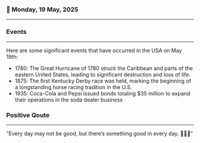 ### 📅 Monday, 19 May, 2025
------
### Events
------
Here are some significant events that have occurred in the USA on May 19th:

- 1780: The Great Hurricane of 1780 struck the Caribbean and parts of the eastern United States, leading to significant destruction and loss of life.
- 1875: The first Kentucky Derby race was held, marking the beginning of a longstanding horse racing tradition in the U.S.
- 1935: Coca-Cola and Pepsi issued bonds totaling $35 million to expand their operations in the soda dealer business
### Positive Qoute
------
"Every day may not be good, but there’s something good in every day. 🌟😊✨"
